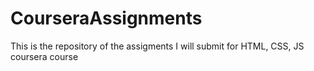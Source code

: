 # CourseraAssignments

This is the repository of the assigments I will submit for HTML, CSS, JS coursera course
